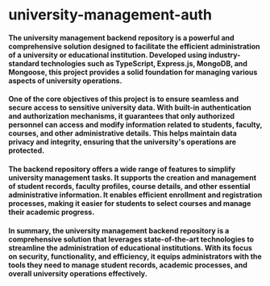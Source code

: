 # university-management-auth


#### The university management backend repository is a powerful and comprehensive solution designed to facilitate the efficient administration of a university or educational institution. Developed using industry-standard technologies such as TypeScript, Express.js, MongoDB, and Mongoose, this project provides a solid foundation for managing various aspects of university operations.

#### One of the core objectives of this project is to ensure seamless and secure access to sensitive university data. With built-in authentication and authorization mechanisms, it guarantees that only authorized personnel can access and modify information related to students, faculty, courses, and other administrative details. This helps maintain data privacy and integrity, ensuring that the university's operations are protected.

#### The backend repository offers a wide range of features to simplify university management tasks. It supports the creation and management of student records, faculty profiles, course details, and other essential administrative information. It enables efficient enrollment and registration processes, making it easier for students to select courses and manage their academic progress.

#### In summary, the university management backend repository is a comprehensive solution that leverages state-of-the-art technologies to streamline the administration of educational institutions. With its focus on security, functionality, and efficiency, it equips administrators with the tools they need to manage student records, academic processes, and overall university operations effectively.
